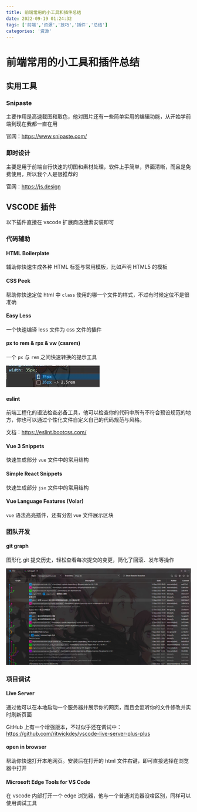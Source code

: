 ```yaml
---
title: 前端常用的小工具和插件总结
date: 2022-09-19 01:24:32
tags: ['前端','资源','技巧','插件','总结']
categories: '资源'
---
```


# 前端常用的小工具和插件总结

## 实用工具

### Snipaste

主要作用是高速截图和取色，他对图片还有一些简单实用的编辑功能，从开始学前端到现在我都一直在用

官网：https://www.snipaste.com/

### 即时设计

主要是用于前端自行快速的切图和素材处理，软件上手简单，界面清晰，而且是免费使用，所以我个人是很推荐的

官网：https://js.design

## VSCODE 插件

以下插件直接在 vscode 扩展商店搜索安装即可

### 代码辅助

#### HTML Boilerplate

辅助你快速生成各种 HTML 标签与常用模板，比如声明 HTML5 的模板

#### CSS Peek

帮助你快速定位 html 中 `class` 使用的哪一个文件的样式，不过有时候定位不是很准确

#### Easy Less

一个快速编译 less 文件为 css 文件的插件

#### px to rem & rpx & vw (cssrem)

一个 `px` 与 `rem` 之间快速转换的提示工具

![](pxrem1.jpg)

#### eslint

前端工程化的语法检查必备工具，他可以检查你的代码中所有不符合预设规范的地方，你也可以通过个性化文件自定义自己的代码规范与风格。

文档：https://eslint.bootcss.com/

#### Vue 3 Snippets 

快速生成部分 `vue` 文件中的常用结构

#### Simple React Snippets

快速生成部分 `jsx` 文件中的常用结构

#### Vue Language Features (Volar)

`vue` 语法高亮插件，还有分割 `vue` 文件展示区块

### 团队开发

#### git graph

图形化 git 提交历史，轻松查看每次提交的变更，简化了回滚、发布等操作

![](gitgraph1.jpg)

### 项目调试

#### Live Server

通过他可以在本地启动一个服务器并展示你的网页，而且会监听你的文件修改并实时刷新页面

GitHub 上有一个增强版本，不过似乎还在调试中：https://github.com/ritwickdey/vscode-live-server-plus-plus

#### open in browser

帮助你快速打开本地网页。安装后在打开的 html 文件右键，即可直接选择在浏览器中打开

#### Microsoft Edge Tools for VS Code

在 vscode 内部打开一个 edge 浏览器，他与一个普通浏览器没啥区别，同样可以使用调试工具